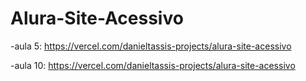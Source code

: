 # Alura-Site-Acessivo
-aula 5: https://vercel.com/danieltassis-projects/alura-site-acessivo

-aula 10: https://vercel.com/danieltassis-projects/alura-site-acessivo

